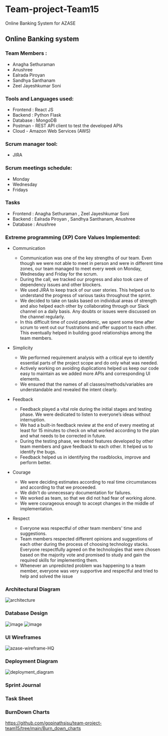 # Team-project-Team15
Online Banking System for AZASE

## Online Banking system

### Team Members : 
  
  * Anagha Sethuraman
  * Anushree 
  * Ealrada Piroyan
  * Sandhya Santhanam
  * Zeel Jayeshkumar Soni
  
### Tools and Languages used: 
   
  * Frontend : React JS
  * Backend  : Python Flask
  * Database : MongoDB
  * Postman - REST API client to test the developed APIs
  * Cloud - Amazon Web Services (AWS)
### Scrum manager tool: 
   
  * JIRA
  
### Scrum meetings schedule: 
   
  * Monday     
  * Wednesday
  * Fridays
  
### Tasks 
 
  * Frontend : Anagha Sethuraman , Zeel Jayeshkumar Soni
  * Backend  : Ealrada Piroyan ,  Sandhya Santhanam, Anushree
  * Database : Anushree 
   
### Extreme programming (XP) Core Values Implemented:

  * Communication
    * Communication was one of the key strengths of our team. Even though we were not able to meet in person and were in different time zones, our team managed to meet every week on Monday, Wednesday and Friday for the scrum.
    * During the call, we tracked our progress and also took care of dependency issues and other blockers.
    * We used JIRA to keep track of our user stories. This helped us to understand the progress of various tasks throughout the sprint.
    * We decided to take on tasks based on individual areas of strength and also helped each other by collaborating through our Slack channel on a daily basis. Any doubts or issues were discussed on the channel regularly.
    * In this difficult time of covid pandemic, we spent some time after scrum to vent out our frustrations and offer support to each other. This eventually helped in building good relationships among the team members.

  * Simplicity
    * We performed requirement analysis with a critical eye to identify essential parts of the project scope and do only what was needed.
    * Actively working on avoiding duplications helped us keep our code easy to maintain as we added more APIs and corresponding UI elements.
    * We ensured that the names of all classes/methods/variables are understandable and revealed the intent clearly.
  
  * Feedback
       * Feedback played a vital role during the initial stages and testing phase. We were dedicated to listen to everyone’s ideas without interruption. 
       * We had a built-in feedback review at the end of every meeting at least for 15 minutes to check on what worked according to the plan and what needs to be corrected in    future.
       * During the testing phase, we tested features developed by other team members and gave feedback to each other. It helped us to identify the bugs.
       * Feedback helped us in identifying the roadblocks, improve and perform better.
       
  * Courage 
       * We were deciding estimates according to real time circumstances and according to that we proceeded.
       * We didn't do unnecessary documentation for failures.
       * We worked as team, so that we did not had fear of working alone.
       * We were courageous enough to accept changes in the middle of implementation.

  * Respect
    * Everyone was respectful of other team members' time and suggestions. 
    * Team members respected different opinions and suggestions of each other during the process of choosing technology stacks. Everyone respectfully agreed on the       technologies that were chosen based on the majority vote and promised to study and gain the required skills for implementing them.
    * Whenever an unpredicted problem was happening to a team member, everyone was very supportive and respectful and tried to help and solved the issue

  




### Architectural Diagram
![architecture](https://user-images.githubusercontent.com/78836467/118317072-737eda80-b4ac-11eb-9baf-9384aa0d8431.png)


### Database Design
![image](https://user-images.githubusercontent.com/80734579/118350197-05511b00-b573-11eb-9557-bb5486d6db79.png)
![image](https://user-images.githubusercontent.com/80734579/118350203-0a15cf00-b573-11eb-9823-7c06bdb131ca.png)



### UI Wireframes
![azase-wireframe-HQ](https://user-images.githubusercontent.com/43404881/118243612-78fc0680-b453-11eb-8ab8-fa143f0255d3.png)


### Deployment Diagram
![deployment_diagram](https://user-images.githubusercontent.com/78836467/118349049-2d089a80-b503-11eb-858b-1f6c4d808733.png)


### Sprint Journal

### Task Sheet

### BurnDown Charts
https://github.com/gopinathsjsu/team-project-team15/tree/main/Burn_down_charts







